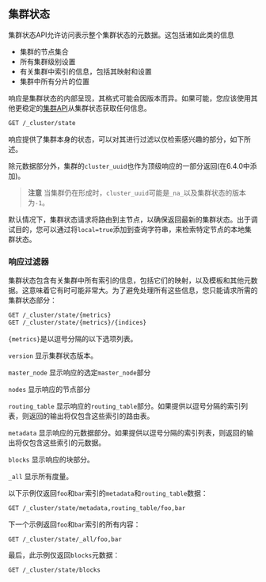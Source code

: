 ## 集群状态
集群状态API允许访问表示整个集群状态的元数据。这包括诸如此类的信息
- 集群的节点集合
- 所有集群级别设置
- 有关集群中索引的信息，包括其映射和设置
- 集群中所有分片的位置

响应是集群状态的内部呈现，其格式可能会因版本而异。如果可能，您应该使用其他更稳定的[集群API](../10-Cluster-APIs/README.md)从集群状态获取任何信息。
```sh
GET /_cluster/state
```

响应提供了集群本身的状态，可以对其进行过滤以仅检索感兴趣的部分，如下所述。

除元数据部分外，集群的`cluster_uuid`也作为顶级响应的一部分返回(在6.4.0中添加)。

>**注意**
>当集群仍在形成时，`cluster_uuid`可能是`_na_`以及集群状态的版本为`-1`。

默认情况下，集群状态请求将路由到主节点，以确保返回最新的集群状态。出于调试目的，您可以通过将`local=true`添加到查询字符串，来检索特定节点的本地集群状态。

### 响应过滤器
集群状态包含有关集群中所有索引的信息，包括它们的映射，以及模板和其他元数据。这意味着它有时可能非常大。为了避免处理所有这些信息，您只能请求所需的集群状态部分：
```sh
GET /_cluster/state/{metrics}
GET /_cluster/state/{metrics}/{indices}
```

`{metrics}`是以逗号分隔的以下选项列表。

`version`
    显示集群状态版本。
    
`master_node`
    显示响应的选定`master_node`部分
    
`nodes`
    显示响应的节点部分
    
`routing_table`
    显示响应的`routing_table`部分。如果提供以逗号分隔的索引列表，则返回的输出将仅包含这些索引的路由表。
    
`metadata`
    显示响应的元数据部分。如果提供以逗号分隔的索引列表，则返回的输出将仅包含这些索引的元数据。
        
`blocks`
    显示响应的块部分。
    
`_all`
    显示所有度量。

以下示例仅返回`foo`和`bar`索引的`metadata`和`routing_table`数据：
```sh
GET /_cluster/state/metadata,routing_table/foo,bar
```

下一个示例返回`foo`和`bar`索引的所有内容：
```sh
GET /_cluster/state/_all/foo,bar
```

最后，此示例仅返回`blocks`元数据：
```sh
GET /_cluster/state/blocks
```
